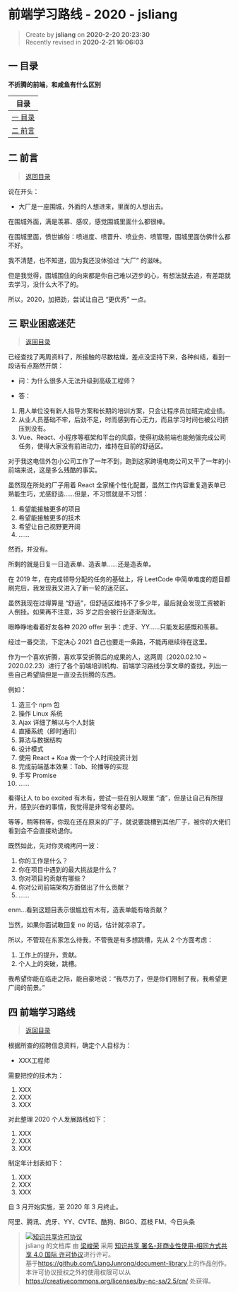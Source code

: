前端学习路线 - 2020 - jsliang
===

> Create by **jsliang** on **2020-2-20 20:23:30**  
> Recently revised in **2020-2-21 16:06:03**

## <a name="chapter-one" id="chapter-one"></a>一 目录

**不折腾的前端，和咸鱼有什么区别**

| 目录 |
| --- | 
| [一 目录](#chapter-one) | 
| <a name="catalog-chapter-two" id="catalog-chapter-two"></a>[二 前言](#chapter-two) |

## <a name="chapter-two" id="chapter-two"></a>二 前言

> [返回目录](#chapter-one)

说在开头：

* 大厂是一座围城，外面的人想进来，里面的人想出去。

在围城外面，满是羡慕、感叹，感觉围城里面什么都很棒。

在围城里面，愤世嫉俗：喷进度、喷晋升、喷业务、喷管理，围城里面仿佛什么都不好。

我不清楚，也不知道，因为我还没体验过 “大厂” 的滋味。

但是我觉得，围城围住的向来都是你自己难以迈步的心，有想法就去追，有差距就去学习，没什么大不了的。

所以，2020，加把劲，尝试让自己 “更优秀” 一点。

## <a name="chapter-three" id="chapter-three"></a>三 职业困惑迷茫

> [返回目录](#chapter-one)

已经查找了两周资料了，所接触的尽数枯燥，差点没坚持下来，各种纠结，看到一段话有点豁然开朗：

* 问：为什么很多人无法升级到高级工程师？

* 答：

1. 用人单位没有新人指导方案和长期的培训方案，只会让程序员加班完成业绩。
2. 从业人员基础不牢，后劲不足，时而感到有心无力，而且学习时间也被公司挤压到没有。
3. Vue、React、小程序等框架和平台的风靡，使得初级前端也能勉强完成公司任务，使得大家没有前进动力，维持在目前的舒适区。

对于我这电信外包小公司工作了一年不到，跑到这家跨境电商公司又干了一年的小前端来说，这是多么残酷的事实。

虽然现在所处的厂子用着 React 全家桶个性化配置，虽然工作内容重复造表单已熟能生巧，尤感舒适……但是，不习惯就是不习惯：

1. 希望能接触更多的项目
2. 希望能接触更多的技术
3. 希望让自己视野更开阔
4. ……

然而，并没有。

所剩的就是日复一日造表单、造表单……还是造表单。

在 2019 年，在完成领导分配的任务的基础上，将 LeetCode 中简单难度的题目都刷完后，我发现我又进入了新一轮的迷茫区。

虽然我现在过得算是 “舒适”，但舒适区维持不了多少年，最后就会发现工资被新人倒挂。如果再不注意，35 岁之后会被行业逐渐淘汰。

眼睁睁地看着好友各种 2020 offer 到手：虎牙、YY……只能发起感慨和羡慕。

经过一番交流，下定决心 2021 自己也要走一条路，不能再继续待在这里。

作为一个喜欢折腾，喜欢享受折腾后的成果的人，这两周（2020.02.10 ~ 2020.02.23）进行了各个前端培训机构、前端学习路线分享文章的查找，列出一些自己希望搞但是一直没去折腾的东西。

例如：

1. 造三个 npm 包
2. 操作 Linux 系统
3. Ajax 详细了解以与个人封装
4. 直播系统（即时通讯）
5. 算法与数据结构
6. 设计模式
7. 使用 React + Koa 做一个个人时间投资计划
8. 完成前端基本效果：Tab、轮播等的实现
9. 手写 Promise
10. ……

看得让人 to bo excited 有木有，尝试一些在别人眼里 “渣”，但是让自己有所提升，感到兴奋的事情，我觉得是非常有必要的。

等等，稍等稍等，你现在还在原来的厂子，就说要跳槽到其他厂子，被你的大佬们看到会不会直接劝退你。

既然如此，先对你灵魂拷问一波：

1. 你的工作是什么？
2. 你在项目中遇到的最大挑战是什么？
3. 你对项目的贡献有哪些？
4. 你对公司前端架构方面做出了什么贡献？
5. ……

enm...看到这题目表示很尴尬有木有，造表单能有啥贡献？

当然，如果你面试敢回复 no 的话，估计就凉凉了。

所以，不管现在东家怎么待我，不管我是有多想跳槽，先从 2 个方面考虑：

1. 工作上的提升，贡献。
2. 个人上的突破，跳槽。

我希望你能在临走之际，能自豪地说：“我尽力了，但是你们限制了我，我希望更广阔的前景。”

## <a name="chapter-four" id="chapter-four"></a>四 前端学习路线

> [返回目录](#chapter-one)

根据所查的招聘信息资料，确定个人目标为：

* XXX工程师

需要把控的技术为：

1. XXX
2. XXX
3. XXX

对此整理 2020 个人发展路线如下：

1. XXX
2. XXX
3. XXX

制定年计划表如下：

1. XXX
2. XXX
3. XXX

自 3 月开始实施，至 2020 年 3 月终止。

阿里、腾讯、虎牙、YY、CVTE、酷狗、BIGO、荔枝 FM、今日头条

> <a rel="license" href="http://creativecommons.org/licenses/by-nc-sa/4.0/"><img alt="知识共享许可协议" style="border-width:0" src="https://i.creativecommons.org/l/by-nc-sa/4.0/88x31.png" /></a><br /><span xmlns:dct="http://purl.org/dc/terms/" property="dct:title">jsliang 的文档库</span> 由 <a xmlns:cc="http://creativecommons.org/ns#" href="https://github.com/LiangJunrong/document-library" property="cc:attributionName" rel="cc:attributionURL">梁峻荣</a> 采用 <a rel="license" href="http://creativecommons.org/licenses/by-nc-sa/4.0/">知识共享 署名-非商业性使用-相同方式共享 4.0 国际 许可协议</a>进行许可。<br />基于<a xmlns:dct="http://purl.org/dc/terms/" href="https://github.com/LiangJunrong/document-library" rel="dct:source">https://github.com/LiangJunrong/document-library</a>上的作品创作。<br />本许可协议授权之外的使用权限可以从 <a xmlns:cc="http://creativecommons.org/ns#" href="https://creativecommons.org/licenses/by-nc-sa/2.5/cn/" rel="cc:morePermissions">https://creativecommons.org/licenses/by-nc-sa/2.5/cn/</a> 处获得。
